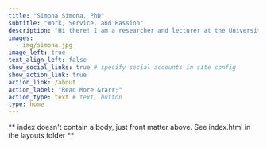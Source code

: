 ```yaml
---
title: "Simona Simona, PhD"
subtitle: "Work, Service, and Passion"
description: "Hi there! I am a researcher and lecturer at the University of Zambia. I also currently work as the Assistant Dean of the School of Humanities and Social Sciences. In my mind, I am an accomplished inspirational and keynote speaker as well as an author"
images:
  - img/simona.jpg
image_left: true
text_align_left: false
show_social_links: true # specify social accounts in site config
show_action_link: true
action_link: /about
action_label: "Read More &rarr;"
action_type: text # text, button
type: home
---
```


** index doesn't contain a body, just front matter above.
See index.html in the layouts folder **
